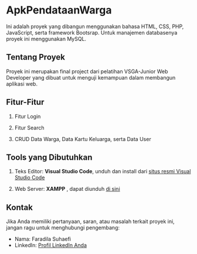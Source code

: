 # ApkPendataanWarga 

Ini adalah proyek yang dibangun menggunakan bahasa HTML, CSS, PHP, JavaScript, serta framework Bootsrap. Untuk manajemen databasenya proyek ini menggunakan MySQL.

## Tentang Proyek

Proyek ini merupakan final project dari pelatihan VSGA-Junior Web Developer yang dibuat untuk menguji kemampuan dalam membangun aplikasi web.

## Fitur-Fitur

1. Fitur Login

2. Fitur Search
   
3. CRUD Data Warga, Data Kartu Keluarga, serta Data User

## Tools yang Dibutuhkan

1. Teks Editor: **Visual Studio Code**, unduh dan install dari [situs resmi Visual Studio Code](https://code.visualstudio.com/)

2. Web Server: **XAMPP** , dapat diunduh [di sini](https://www.apachefriends.org/download.html)

## Kontak

Jika Anda memiliki pertanyaan, saran, atau masalah terkait proyek ini, jangan ragu untuk menghubungi pengembang:

- Nama: Faradila Suhaefi
- LinkedIn: [Profil LinkedIn Anda](https://www.linkedin.com/in/faradilasuhaefi)


